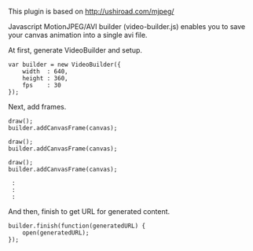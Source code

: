 This plugin is based on http://ushiroad.com/mjpeg/

Javascript MotionJPEG/AVI builder (video-builder.js) enables you to save your canvas animation into a single avi file.

At first, generate VideoBuilder and setup.

    var builder = new VideoBuilder({
        width  : 640,
        height : 360,
        fps    : 30
    });

Next, add frames.

    draw();
    builder.addCanvasFrame(canvas);
    
    draw();
    builder.addCanvasFrame(canvas);
    
    draw();
    builder.addCanvasFrame(canvas);
    
     :
     :
     :

And then, finish to get URL for generated content.

    builder.finish(function(generatedURL) {
        open(generatedURL);
    });
